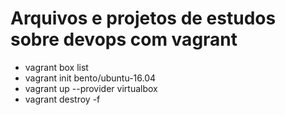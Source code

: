 # Arquivos e projetos de estudos sobre devops com vagrant
- vagrant box list
- vagrant init bento/ubuntu-16.04
- vagrant up --provider virtualbox
- vagrant destroy -f
